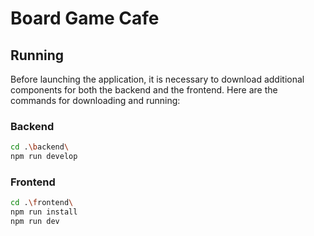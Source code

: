 # Board Game Cafe

## Running

Before launching the application, it is necessary to download additional components for both the backend and the frontend. Here are the commands for downloading and running:

### Backend

```bash
cd .\backend\
npm run develop
```

### Frontend

```bash
cd .\frontend\
npm run install
npm run dev
```
